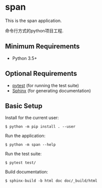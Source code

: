 span
====

This is the span application.

命令行方式的python项目工程.

Minimum Requirements
--------------------

-   Python 3.5+

Optional Requirements
---------------------

-   [pytest](http://pytest.org) (for running the test suite)
-   [Sphinx](http://sphinx-doc.org) (for generating documentation)

Basic Setup
-----------

Install for the current user:

``` {.sourceCode .console}
$ python -m pip install . --user
```

Run the application:

``` {.sourceCode .console}
$ python -m span --help
```

Run the test suite:

``` {.sourceCode .console}
$ pytest test/
```

Build documentation:

``` {.sourceCode .console}
$ sphinx-build -b html doc doc/_build/html
```
